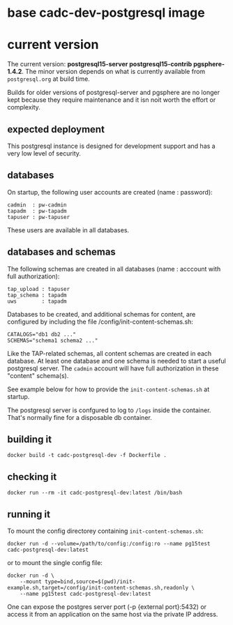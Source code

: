 # base cadc-dev-postgresql image

# current version
The current version: **postgresql15-server postgresql15-contrib pgsphere-1.4.2**. The minor version depends on
what is currently available from `postgresql.org` at build time.

Builds for older versions of postgresql-server and pgsphere are no longer kept because they
require maintenance and it isn noit worth the effort or complexity.

## expected deployment
This postgresql instance is designed for development support and has a very low level of
security. 

## databases
On startup, the following user accounts are created (name : password):
```
cadmin  : pw-cadmin
tapadm  : pw-tapadm
tapuser : pw-tapuser
```
These users are available in all databases.

## databases and schemas
The following schemas are created in all databases (name : acccount with full authorization):
```
tap_upload : tapuser
tap_schema : tapadm
uws        : tapadm
```

Databases to be created, and additional schemas for content, are configured by including the 
file /config/init-content-schemas.sh:
```
CATALOGS="db1 db2 ..."
SCHEMAS="schema1 schema2 ..."
```

Like the TAP-related schemas, all content schemas are created in each database. At least one 
database and one schema is needed to start a useful postgresql server. The `cadmin` account will 
have full authorization in these "content" schema(s).

See example below for how to provide the `init-content-schemas.sh` at startup.

The postgresql server is confgured to log to `/logs` inside the container. That's normally fine
for a disposable db container.

## building it 
```
docker build -t cadc-postgresql-dev -f Dockerfile .
```

## checking it
```
docker run --rm -it cadc-postgresql-dev:latest /bin/bash
```

## running it
To mount the config directorey containing `init-content-schemas.sh`:
```
docker run -d --volume=/path/to/config:/config:ro --name pg15test cadc-postgresql-dev:latest
```
or to mount the single config file:
```
docker run -d \
    --mount type=bind,source=$(pwd)/init-example.sh,target=/config/init-content-schemas.sh,readonly \
    --name pg15test cadc-postgresql-dev:latest
```

One can expose the postgres server port (-p {external port}:5432) or access it from an application 
on the same host via the private IP address.

